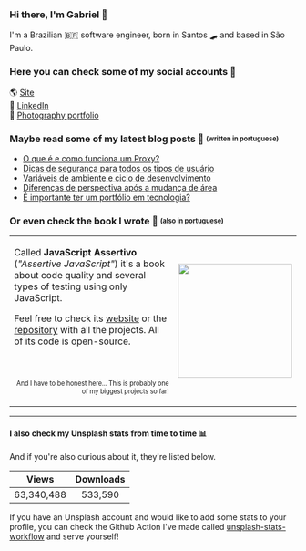 ### Hi there, I'm Gabriel 👋
I'm a Brazilian 🇧🇷 software engineer, born in Santos 🛹 and based in São Paulo.

### Here you can check some of my social accounts 👤
🌎 [Site](http://gabrieluizramos.com.br/) <br>
💼 [LinkedIn](https://www.linkedin.com/in/gabrieluizramos/) <br>
📸 [Photography portfolio](https://fotografia.gabrieluizramos.com.br/)<br>

### Maybe read some of my latest blog posts 📰 <sub><sup>(written in portuguese)</sup></sub>
<!-- BLOG:START -->
- [O que é e como funciona um Proxy?](https://gabrieluizramos.com.br/o-que-e-e-como-funciona-um-proxy)
- [Dicas de segurança para todos os tipos de usuário](https://gabrieluizramos.com.br/dicas-de-seguranca-para-todos-os-tipos-de-usuario)
- [Variáveis de ambiente e ciclo de desenvolvimento](https://gabrieluizramos.com.br/variaveis-de-ambiente-e-ciclo-de-desenvolvimento)
- [Diferenças de perspectiva após a mudança de área](https://gabrieluizramos.com.br/diferencas-de-perspectiva-apos-a-mudanca-de-area)
- [É importante ter um portfólio em tecnologia?](https://gabrieluizramos.com.br/e-importante-ter-um-portfolio-em-tecnologia)
<!-- BLOG:END -->

### Or even check the book I wrote 📖 <sub><sup>(also in portuguese)</sup></sub>
<table>
  <tr>
    <td>
      <p>
       Called <b>JavaScript Assertivo</b> (<i>"Assertive JavaScript"</i>) it's a book about code quality and several types of testing using only JavaScript.
      </p>
      <p>
        Feel free to check its <a href="https://javascriptassertivo.com.br/" target="_blank">website</a> or the <a href="https://github.com/gabrieluizramos/javascript-assertivo">repository</a> with all the projects. All of its code is open-source.
      </p>
      <p align="right">
        <br />
        <br />
        <sub><sup>And I have to be honest here... This is probably one of my biggest projects so far!</sup></sub>
      </p>
    </td>
    <td>
      <a href="https://javascriptassertivo.com.br/" target="_blank"><img src="https://github.com/gabrieluizramos/javascript-assertivo/raw/master/website/src/images/cover.png" width="200px" /></a>
    </td>
  </tr>
</table>

---

#### I also check my Unsplash stats from time to time 📊
And if you're also curious about it, they're listed below.
<!-- UNSPLASH-STATS:START -->
| **Views**         | **Downloads**        |
|:-----------------:|:--------------------:|
|63,340,488   | 533,590 |
<!-- UNSPLASH-STATS:END -->

If you have an Unsplash account and would like to add some stats to your profile, you can check the Github Action I've made called [unsplash-stats-workflow](https://github.com/gabrieluizramos/unsplash-stats-workflow) and serve yourself!
